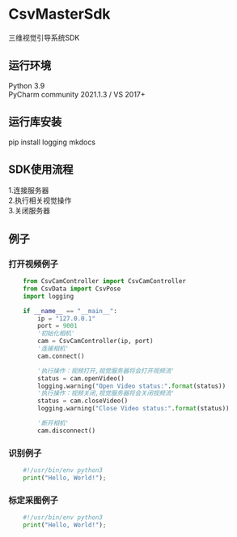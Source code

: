 # CsvMasterSdk
三维视觉引导系统SDK

## 运行环境
Python 3.9 <br>
PyCharm community 2021.1.3 / VS 2017+ <br>

## 运行库安装
pip install logging mkdocs <br>

## SDK使用流程
1.连接服务器 <br>
2.执行相关视觉操作 <br>
3.关闭服务器 <br>


## 例子

### 打开视频例子
```python
    from CsvCamController import CsvCamController
	from CsvData import CsvPose
	import logging

	if __name__ == "__main__":
	    ip = "127.0.0.1"
	    port = 9001
	    '初始化相机'
	    cam = CsvCamController(ip, port)
	    '连接相机'
	    cam.connect()

	    '执行操作：视频打开,视觉服务器将会打开视频流'
	    status = cam.openVideo()
	    logging.warning("Open Video status:".format(status))
	    '执行操作：视频关闭,视觉服务器将会关闭视频流'
	    status = cam.closeVideo()
	    logging.warning("Close Video status:".format(status))

	    '断开相机'
	    cam.disconnect()
```


### 识别例子
```python
    #!/usr/bin/env python3
    print("Hello, World!");
```
### 标定采图例子
```python
    #!/usr/bin/env python3
    print("Hello, World!");
```
